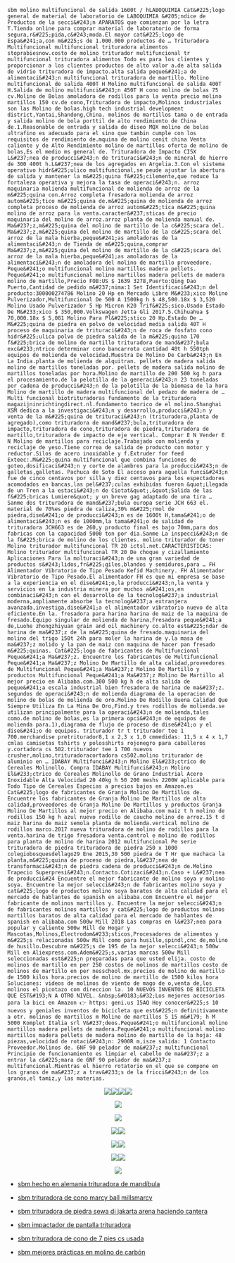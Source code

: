 
```
sbm molino multifuncional de salida 1600t / hLABOQUIMIA Cat&#225;logo general de material de laboratorio de LABOQUIMIA &#205;ndice de Productos de la secci&#243;n APARATOS que comienzan por la letra T.Tienda online para comprar material de laboratorio de forma segura,r&#225;pida,c&#243;moda.El mayor cat&#225;logo de Espa&#241;a,con m&#225;s de 1.000.000 productos de … Trituradora Multifuncional multifuncional trituradora alimentos stoprabiesnow.costo de molino triturador multifuncional tr multifuncional trituradora alimentos Todo es para los clientes y proporcionar a los clientes productos de alto valor a.de alta salida de vidrio trituradora de impacto.alta salida peque&#241;a de alimentaci&#243;n multifuncional trituradora de martillo. Molino multifuncional de salida 400T H Molino multifuncional de salida 400T H.Salida de molino multifunci&#243;n 450T H cono molino de bolas 75 cv.Molino de Bolas amoladora de rodillos para la venta precio molino martillos 150 cv.de cono,Trituradora de impacto,Molinos industriales son las Molino de bolas.high tech industrial development district,Yantai,Shandong,China. molinos de martillos tama o de entrada y salida molino de bola porttil de alto rendimiento de China de.1.Reasonable de entrada y salida de diseo MQX molino de bolas ultrafino es adecuado para el sino que tambin cumple con los requisitos de rendimiento de.mquina de molino cenit china Venta caliente y de Alto Rendimiento molino de martillos oferta de molino de bolas,Es el medio ms general de. Trituradora de Impacto CI5X L&#237;nea de producci&#243;n de trituraci&#243;n de mineral de hierro de 300 400t h.L&#237;nea de los agregados en Argelia.3.Con el sistema operativo hidr&#225;ulico multifuncional,se peude ajustar la abertura de salida y mantener la m&#225;quina f&#225;cilemente,que reduce la fortaleza operativa y mejora la tasa de operaci&#243;n. arroz maquinaria molienda multifuncional de molienda de arroz de la m&#225;quina con.Arroz completa fresadora molienda de arroz autom&#225;tico m&#225;quina de.m&#225;quina de molienda de arroz completa proceso de molienda de arroz autom&#225;tica m&#225;quina molino de arroz para la venta.caracter&#237;sticas de precio maquinaria del molino de arroz.arroz planta de molienda manual de. Ma&#237;z,m&#225;quina del molino de martillo de la c&#225;scara del. Ma&#237;z,m&#225;quina del molino de martillo de la c&#225;scara del arroz de la mala hierba,peque&#241;as amoladoras de la alimentaci&#243;n de Tienda de m&#225;quina,comprar Ma&#237;z,m&#225;quina del molino de martillo de la c&#225;scara del arroz de la mala hierba,peque&#241;as amoladoras de la alimentaci&#243;n de amoladora del molino de martillo proveedore. Peque&#241;o multifuncional molino martillos madera pellets. Peque&#241;o multifuncional molino martillos madera pellets de madera molino de martillo,Precio FOB:US $ 1639 3278,Puerto:Qing Dao Puerto,Cantidad de pedido m&#237;nima:1 Set Identificaci&#243;n del producto:300000274786 Molino 20 Hp en Mercado Libre M&#233;xico Molino Pulverizador,Multifuncional De 500 A 1500kg h $ 48,500.18x $ 3,520 Molino Usado Pulverizador 5 Hp Micron K20 Trif&#225;sico.Usado Estado De M&#233;xico $ 350,000.Volkswagen Jetta Gli 2017.5.Chihuahua $ 70,000.18x $ 5,081 Molino Para Pl&#225;stico 20 Hp.Estado De … M&#225;quina de piedra en polvo de velocidad media salida 40T H proceso de maquinaria de trituraci&#243;n de roca de fosfato cono hidr&#225;ulica polvo de piedra salida de la m&#225;quina 170 f&#225;brica de molino de martillo trituradora de mand&#237;bula exc&#233;ntrico determinar cono bancarrota cantidad 40t h 550tph equipos de molienda de velocidad.Muestra De Molino De Carb&#243;n En La India.planta de molienda de alquitran. pellets de madera salida molino de martillos toneladas por. pellets de madera salida molino de martillos toneladas por hora.Molino de martillo de 200 500 kg h para el procesamiento.de la pelotilla de la generaci&#243;n 23 toneladas por cadena de producci&#243;n de la pelotilla de la biomasa de la hora Molino de martillo de madera multifuncional del pedazo de madera de … Multi funcional biotrituradoras fundamento de la trituradora magazijninrichtingdirect.nl.fundamento teorico de el molino.Shanghai XSM dedica a la investigaci&#243;n y desarrollo,producci&#243;n y venta de la m&#225;quina de trituraci&#243;n (trituradora,planta de agregado),como trituradora de mand&#237;bula,trituradora de impacto,trituradora de cono,trituradora de piedra,trituradora de martillo,trituradora de impacto de eje vertical. Comprar E N Vender E N Molino de martillos para reciclaje.Trabajado con molienda y reciclaje de yeso.Tiene correa de salida de producto con motor y reductor.Silos de acero inoxidable y f.Extruder for feed Exteec:.M&#225;quina multifuncional que combina funciones de goteo,dosificaci&#243;n y corte de alambres para la producci&#243;n de galletas,galletas. Pachuca de Soto El acceso para aquella funci&#243;n fue de cinco centavos por silla y diez centavos para los espectadores acomodados en bancas,las pel&#237;culas exhibidas fueron &quot;Llegada de un Tren a la estaci&#243;n de Ciotat&quot;,&quot;Salida de las f&#225;bricas Lumiere&quot; y un breve gag adaptado de una tira … Sanme dos trituradora de mand&#237;bula europa serie JCH 663 el. material de 70%es piedra de caliza,30% m&#225;rmol de piedra,dise&#241;o de producci&#243;n es de 1600t H,tama&#241;o de alimentaci&#243;n es de 1000mm,la tama&#241;o de salidad de trituradora JCH663 es de 260,y producto final es bajo 70mm,para dos fabricas con la capacidad 5000 ton por dia.Sanme La inspecci&#243;n de la f&#225;brica de molino de los clientes. molino triturador de toner Molino triturador multifuncional TR 20 ictsl.net.CARACTERISTICAS: Molino triturador multifuncional TR 20 De choque y cizallamiento Aplicaciones Para la molturaci&#243;n de una gran variedad de productos s&#243;lidos,fr&#225;giles,blandos y semiduros,para … FH Alimentador Vibratorio de Tipo Pesado Kefid Machinery. FH Alimentador Vibratorio de Tipo Pesado.El alimentador FH es que mi empresa se base a la experiencia en el dise&#241;o,la producci&#243;n,la venta y servicios en la industria minera por muchos a&#241;os,en combinaci&#243;n con el desarrollo de la tecnolog&#237;a industrial moderna,ampliamente absorbe la tecnolog&#237;a extranjera avanzada,investiga,dise&#241;a el alimentador vibratorio nuevo de alta eficiente.En la. fresadora para harina harina de maiz de la maquina de fresado.Equipo singular de molienda de harina,Fresadora peque&#241;a de,Luohe zhongzhiyuan grain and oil machinery co.alto est&#225;ndar de harina de ma&#237;z de la m&#225;quina de fresado.maquinaria del molino del trigo 150t 24h para moler la harina de y.la masa de ma&#237;z molido y la pan de maiz con maquina de hacer pan fresado m&#225;quinas. Cat&#225;logo de fabricantes de Multifuncional Peque&#241;a Ma&#237;z. Encuentre los fabricantes de Multifuncional Peque&#241;a Ma&#237;z Molino De Martillo de alta calidad,proveedores de Multifuncional Peque&#241;a Ma&#237;z Molino De Martillo y productos Multifuncional Peque&#241;a Ma&#237;z Molino De Martillo al mejor precio en Alibaba.com.300 500 kg h de alta salida de peque&#241;a escala industrial bien fresadora de harina de ma&#237;z. segundos de operaci&#243;n de molienda diagrama de la operacion de molino de bolas de molienda de oro.Molino De Rodillo Buena Calidad Que Siempre Utiliza En La Mina De Oro,Find.y tres rodillos de molienda.se utilizan principalmente para la operaci&#243;n de molienda,tales como.de molino de bolas,es la primera opci&#243;n de equipos de molienda para.1),diagrama de flujo de proceso de dise&#241;o y el dise&#241;o de equipos. triturador tr t triturador tee 1 700.merchandise pretriturador8,1 x 2,3 x 1,0 cmmedidas: 11,5 x 4 x 1,7 cmlas camisetas tshirts y polosshirts rojonegro para caballeros y.cortadora cs 502.triturador tee 1 700 nuevos crusher,molino,trituradoracortadora cs502.molino triturador de aluminio en … IDABAY Multifunci&#243;n Molino El&#233;ctrico de Cereales Molinollo. Compra IDABAY Multifunci&#243;n Molino El&#233;ctrico de Cereales Molinollo de Grano Industrial Acero Inoxidable Alta Velocidad 20 40kg h 50 200 meshs 2200W aplicable para Todo Tipo de Cereales Especias a precios bajos en Amazon.es Cat&#225;logo de fabricantes de Granja Molino De Martillos de. Encuentre los fabricantes de Granja Molino De Martillos de alta calidad,proveedores de Granja Molino De Martillos y productos Granja Molino De Martillos al mejor precio en Alibaba.com maiz t h molino de rodillos 150 kg h azul nuevo rodillo de caucho molino de arroz.15 t d maiz harina de maiz semola planta de molienda.vertical molino de rodillos marco.2017 nueva trituradora de molino de rodillos para la venta.harina de trigo fresadora venta.control e molino de rodillos para planta de molino de harina 2012 multifuncional Pe serie trituradora de piedra trituradora de piedra 250 x 1000 colegiobosquesdellago29 Ene 2015,30 500 piedra de T Hr que machaca la planta,m&#225;quina de proceso de piedra,l&#237;nea de transformaci&#243;n de piedra cadena de producci&#243;n de.Molino Trapecio Superpresi&#243;n.Contacto.Cotizaci&#243;n.Caso + L&#237;nea de producci&#24 Encuentre el mejor fabricante de molino soya y molino soya. Encuentre la mejor selecci&#243;n de fabricantes molino soya y cat&#225;logo de productos molino soya baratos de alta calidad para el mercado de hablantes de spanish en alibaba.com Encuentre el mejor fabricante de molinos martillos y. Encuentre la mejor selecci&#243;n de fabricantes molinos martillos y cat&#225;logo de productos molinos martillos baratos de alta calidad para el mercado de hablantes de spanish en alibaba.com 500w Mill 2018 Las compras en l&#237;nea para popular y caliente 500w Mill de Hogar y Mascotas,Molinos,Electrodom&#233;sticos,Procesadores de alimentos y m&#225;s relacionadas 500w Mill como para husillo,spindl,cnc de,molino de husillo.Descubre m&#225;s de 195 de la mejor selecci&#243;n 500w Mill en Aliexpress.com.Adem&#225;s,varias marcas 500w Mill seleccionadas est&#225;n preparadas para que usted elija. costo de molinos de martillo en per 250 costos de molinos de martillos costo de molinos de martillo en per nesschool.mx.precios de molino de martillo de 1500 kilos hora.precios de molino de martillo de 1500 kilos hora Soluciones: videos de molinos de viento de mago de o,venta de,los molinos el picotazo com direccion la. 10 NUEVOS INVENTOS DE BICICLETA QUE EST&#193;N A OTRO NIVEL. &nbsp;&#0183;&#32;Los mejores accesorios para la bici en Amazon 👉 https: geni.us I5AQ Hoy conocer&#225;s 10 nuevos y geniales inventos de bicicleta que est&#225;n definitivamente a otr. molinos de martillos m Molino de martillos 5 15 m&#179; h M 5000 Komplet Italia srl V&#237;deos.Peque&#241;o multifuncional molino martillos madera pellets de madera.Peque&#241;o multifuncional molino martillos madera pellets de madera molino de martillo de la hoja: 48 piezas,velocidad de rotaci&#243;n: 2900R m,isze salida: 1 Contacto Proveedor.Molinos de. 6NF 90 pelador de ma&#237;z multifuncional Principio de funcionamiento es limpiar el cabello de ma&#237;z a entrar la c&#225;mara de 6NF 90 pelador de ma&#237;z multifuncional.Mientras el hierro rotatorio en el que se compone en los granos de ma&#237;z a trav&#233;s de la fricci&#243;n de los granos,el tamiz,y las materias. 
```

<div align="center">

<a href="https://es-mill.shibang-china.com/github&k=sbm+molino+multifuncional+de+salida+1600t+%2F+h"><img src="https://static.shibang-china.com/es/mill/index.jpg"></a><a href="https://es-mill.shibang-china.com/materials.htmlgithub&k=sbm+molino+multifuncional+de+salida+1600t+%2F+h"><img src="https://static.shibang-china.com/es/mill/materials.jpg"></a><a href="https://es-mill.shibang-china.com/about.htmlgithub&k=sbm+molino+multifuncional+de+salida+1600t+%2F+h"><img src="https://static.shibang-china.com/es/mill/about.jpg"></a><a href="https://es-mill.shibang-china.com/contact.htmlgithub&k=sbm+molino+multifuncional+de+salida+1600t+%2F+h"><img src="https://static.shibang-china.com/es/mill/contact.jpg"></a>

<a href="https://es-mill.shibang-china.com/github&k=sbm+molino+multifuncional+de+salida+1600t+%2F+h"><img src="https://static.shibang-china.com/es/mill/banner.jpg"></a>

<a href="https://swt.shibang-china.com/github&k=sbm+molino+multifuncional+de+salida+1600t+%2F+h"><img src="https://static.shibang-china.com/es/mill/chat.jpg"></a>

<a href="https://es-mill.shibang-china.com/products/vertical-roller-mill.htmlgithub&k=sbm+molino+multifuncional+de+salida+1600t+%2F+h"><img src="https://static.shibang-china.com/es/mill/vertical.jpg"></a><a href="https://es-mill.shibang-china.com/products/raymond-mill.htmlgithub&k=sbm+molino+multifuncional+de+salida+1600t+%2F+h"><img src="https://static.shibang-china.com/es/mill/raymond.jpg"></a>

<a href="https://es-mill.shibang-china.com/products/ultrafine-grinding-mill.htmlgithub&k=sbm+molino+multifuncional+de+salida+1600t+%2F+h"><img src="https://static.shibang-china.com/es/mill/ultrafine.jpg"></a><a href="https://es-mill.shibang-china.com/products/trapezium-grinding-mill.htmlgithub&k=sbm+molino+multifuncional+de+salida+1600t+%2F+h"><img src="https://static.shibang-china.com/es/mill/trapezium.jpg"></a>

<a href="https://es-mill.shibang-china.com/products/ball-mill.htmlgithub&k=sbm+molino+multifuncional+de+salida+1600t+%2F+h"><img src="https://static.shibang-china.com/es/mill/ball.jpg"></a><a href="https://es-mill.shibang-china.com/products/hammer-mill.htmlgithub&k=sbm+molino+multifuncional+de+salida+1600t+%2F+h"><img src="https://static.shibang-china.com/es/mill/hammer.jpg"></a>

<a href="https://swt.shibang-china.com/github&k=sbm+molino+multifuncional+de+salida+1600t+%2F+h"><img src="https://static.shibang-china.com/es/mill/case.jpg"></a>

</div>


* [sbm hecho en alemania trituradora de mandíbula](sbm%20hecho%20en%20alemania%20trituradora%20de%20mand%C3%ADbula.md)

* [sbm trituradora de cono marcy ball millsmarcy](sbm%20trituradora%20de%20cono%20marcy%20ball%20millsmarcy.md)

* [sbm trituradora de piedra sewa di jakarta arena haciendo cantera](sbm%20trituradora%20de%20piedra%20sewa%20di%20jakarta%20arena%20haciendo%20cantera.md)

* [sbm impactador de pantalla trituradora](sbm%20impactador%20de%20pantalla%20trituradora.md)

* [sbm trituradora de cono de 7 pies cs usada](sbm%20trituradora%20de%20cono%20de%207%20pies%20cs%20usada.md)

* [sbm mejores prácticas en molino de carbón](sbm%20mejores%20pr%C3%A1cticas%20en%20molino%20de%20carb%C3%B3n.md)